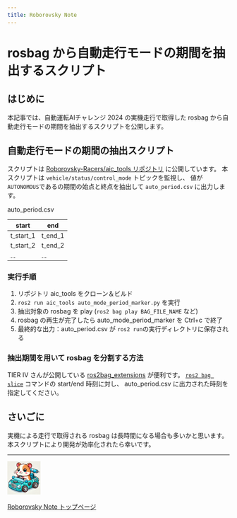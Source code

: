 ```yaml
---
title: Roborovsky Note
---
```


# rosbag から自動走行モードの期間を抽出するスクリプト

## はじめに
本記事では、自動運転AIチャレンジ 2024 の実機走行で取得した rosbag から自動走行モードの期間を抽出するスクリプトを公開します。

## 自動走行モードの期間の抽出スクリプト

スクリプトは [Roborovsky-Racers/aic_tools リポジトリ](https://github.com/Roborovsky-Racers/aic_tools/blob/main/scripts/auto_mode_period_marker.py) に公開しています。
本スクリプトは `vehicle/status/control_mode` トピックを監視し、 値が `AUTONOMOUS`であるの期間の始点と終点を抽出して `auto_period.csv` に出力します。

auto_period.csv

|start|end|
|---|---|
|t_start_1|t_end_1|
|t_start_2|t_end_2|
|...|...|


### 実行手順
1. リポジトリ aic_tools をクローン＆ビルド
1. `ros2 run aic_tools auto_mode_period_marker.py` を実行
1. 抽出対象の rosbag を play (`ros2 bag play BAG_FILE_NAME` など)
1. rosbag の再生が完了したら auto_mode_period_marker を Ctrl+c で終了
1. 最終的な出力：auto_period.csv が `ros2 run`の実行ディレクトリに保存される

### 抽出期間を用いて rosbag を分割する方法
TIER IV さんが公開している [ros2bag_extensions](https://github.com/tier4/ros2bag_extensions) が便利です。
[`ros2 bag slice`](https://github.com/tier4/ros2bag_extensions?tab=readme-ov-file#ros2-bag-slice) コマンドの start/end 時刻に対し、 auto_period.csv に出力された時刻を指定してください。

## さいごに
実機による走行で取得される rosbag は長時間になる場合も多いかと思います。
本スクリプトにより開発が効率化されたら幸いです。


---
<img src="https://github.com/Roborovsky-Racers/RoborovskyNote/blob/main/.images/roborovsky_logo.png?raw=true" width="75" />

[Roborovsky Note トップページ](https://roborovsky-racers.github.io/RoborovskyNote/)
